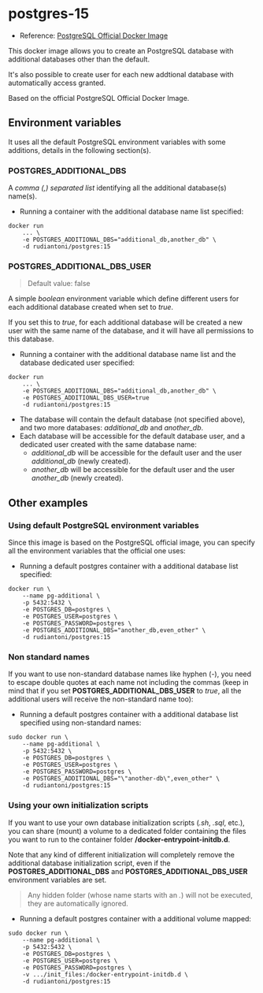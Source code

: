 # postgres-15
- Reference: [PostgreSQL Official Docker Image](https://hub.docker.com/_/postgres)

This docker image allows you to create an PostgreSQL database with additional databases other than the default.

It's also possible to create user for each new addtional database with automatically access granted.

Based on the official PostgreSQL Official Docker Image.

## Environment variables

It uses all the default PostgreSQL environment variables with some additions, details in the following section(s).

### POSTGRES_ADDITIONAL_DBS

A *comma (,) separated list* identifying all the additional database(s) name(s).

- Running a container with the additional database name list specified:
```
docker run
    ... \
    -e POSTGRES_ADDITIONAL_DBS="additional_db,another_db" \
    -d rudiantoni/postgres:15
```

### POSTGRES_ADDITIONAL_DBS_USER
> Default value: false

A simple *boolean* environment variable which define different users for each additional database created when set to *true*.

If you set this to *true*, for each additional database will be created a new user with the same name of the database, and it will have all permissions to this database.

- Running a container with the additional database name list and the database dedicated user specified:
```
docker run
    ... \
    -e POSTGRES_ADDITIONAL_DBS="additional_db,another_db" \
    -e POSTGRES_ADDITIONAL_DBS_USER=true
    -d rudiantoni/postgres:15
```
- The database will contain the default database (not specified above), and two more databases: *additional_db* and *another_db*.
- Each database will be accessible for the default database user, and a dedicated user created with the same database name:
    - *additional_db* will be accessible for the default user and the user *additional_db* (newly created).
    - *another_db* will be accessible for the default user and the user *another_db* (newly created).

## Other examples

### Using default PostgreSQL environment variables

Since this image is based on the PostgreSQL official image, you can specify all the environment variables that the official one uses:

- Running a default postgres container with a additional database list specified:
```
docker run \
    --name pg-additional \
    -p 5432:5432 \
    -e POSTGRES_DB=postgres \
    -e POSTGRES_USER=postgres \
    -e POSTGRES_PASSWORD=postgres \
    -e POSTGRES_ADDITIONAL_DBS="another_db,even_other" \
    -d rudiantoni/postgres:15
```
### Non standard names

If you want to use non-standard database names like hyphen (-), you need to escape double quotes at each name not including the commas (keep in mind that if you set **POSTGRES_ADDITIONAL_DBS_USER** to *true*, all the additional users will receive the non-standard name too):

- Running a default postgres container with a additional database list specified using non-standard names:
```
sudo docker run \
    --name pg-additional \
    -p 5432:5432 \
    -e POSTGRES_DB=postgres \
    -e POSTGRES_USER=postgres \
    -e POSTGRES_PASSWORD=postgres \
    -e POSTGRES_ADDITIONAL_DBS="\"another-db\",even_other" \
    -d rudiantoni/postgres:15
```

### Using your own initialization scripts

If you want to use your own database initialization scripts (*.sh*, *.sql*, etc.), you can share (mount) a volume to a dedicated folder containing the files you want to run to the container folder **/docker-entrypoint-initdb.d**.

Note that any kind of different initialization will completely remove the additional database initialization script, even if the **POSTGRES_ADDITIONAL_DBS** and **POSTGRES_ADDITIONAL_DBS_USER** environment variables are set.
> Any hidden folder (whose name starts with an *.*) will not be executed, they are automatically ignored.

- Running a default postgres container with a additional volume mapped:
```
sudo docker run \
    --name pg-additional \
    -p 5432:5432 \
    -e POSTGRES_DB=postgres \
    -e POSTGRES_USER=postgres \
    -e POSTGRES_PASSWORD=postgres \
    -v .../init_files:/docker-entrypoint-initdb.d \
    -d rudiantoni/postgres:15
```